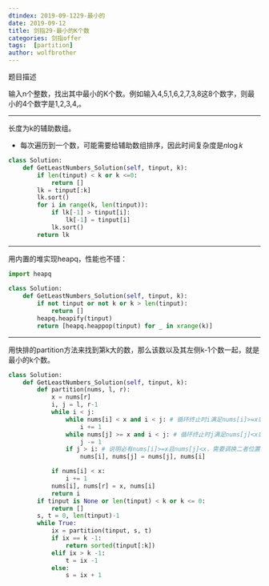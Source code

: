 ```yaml
---
dtindex: 2019-09-1229-最小的
date: 2019-09-12
title: 剑指29-最小的K个数
categories: 剑指offer
tags:  [partition]
author: wolfbrother  
---
```


题目描述

输入n个整数，找出其中最小的K个数。例如输入4,5,1,6,2,7,3,8这8个数字，则最小的4个数字是1,2,3,4,。

--------------------------------

长度为k的辅助数组。

+ 每次遍历到一个数，可能需要给辅助数组排序，因此时间复杂度是$n\log k$

```python
class Solution:
    def GetLeastNumbers_Solution(self, tinput, k):
        if len(tinput) < k or k <=0:
            return []
        lk = tinput[:k]
        lk.sort()
        for i in range(k, len(tinput)):
            if lk[-1] > tinput[i]:
                lk[-1] = tinput[i]
            lk.sort()
        return lk
```

-----------------------

用内置的堆实现heapq，性能也不错：
```python
import heapq
 
class Solution:
    def GetLeastNumbers_Solution(self, tinput, k):
        if not tinput or not k or k > len(tinput):
            return []
        heapq.heapify(tinput)
        return [heapq.heappop(tinput) for _ in xrange(k)]
```


----------------------------------

用快排的partition方法来找到第k大的数，那么该数以及其左侧k-1个数一起，就是最小的k个数。

```python
class Solution:
    def GetLeastNumbers_Solution(self, tinput, k):
        def partition(nums, l, r):
            x = nums[r]
            i, j = l, r-1
            while i < j: 
                while nums[i] < x and i < j: # 循环终止时i满足nums[i]>=x或者i==j
                    i += 1
                while nums[j] >= x and i < j: # 循环终止时j满足nums[j]<x或者i==j
                    j -= 1
                if j > i: # 说明必有nums[i]>=x且nums[j]<x，需要调换二者位置
                    nums[i], nums[j] = nums[j], nums[i]

            if nums[i] < x: 
                i += 1
            nums[i], nums[r] = x, nums[i] 
            return i
        if tinput is None or len(tinput) < k or k <= 0:
            return []
        s, t = 0, len(tinput)-1
        while True:
            ix = partition(tinput, s, t)
            if ix == k -1:
                return sorted(tinput[:k])
            elif ix > k -1:
                t = ix -1
            else:
                s = ix + 1
```
